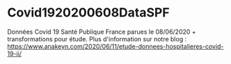 # Covid1920200608DataSPF
Données Covid 19 Santé Publique France parues le  08/06/2020 + transformations pour étude. Plus d'information sur notre blog : https://www.anakeyn.com/2020/06/11/etude-donnees-hospitalieres-covid-19-ii/
